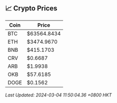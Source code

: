 ## 📈 Crypto Prices

| Coin | Price |
| ---- | ----- |
| BTC | $63564.8434 |
| ETH | $3474.9670 |
| BNB | $415.1703 |
| CRV | $0.6687 |
| ARB | $1.9938 |
| OKB | $57.6185 |
| DOGE | $0.1562 |

_Last Updated: 2024-03-04 11:50:04.36 +0800 HKT_